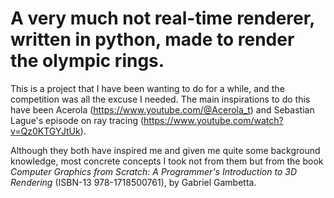 # A very much not real-time renderer, written in python, made to render the olympic rings.
This is a project that I have been wanting to do for a while, and the competition was all the excuse I needed. The main inspirations to do this have been Acerola (https://www.youtube.com/@Acerola_t) and Sebastian Lague's episode on ray tracing (https://www.youtube.com/watch?v=Qz0KTGYJtUk).

Although they both have inspired me and given me quite some background knowledge, most concrete concepts I took not from them but from the book <i>Computer Graphics from Scratch: A Programmer's Introduction to 3D Rendering</i> (ISBN-13 978-1718500761), by Gabriel Gambetta.

